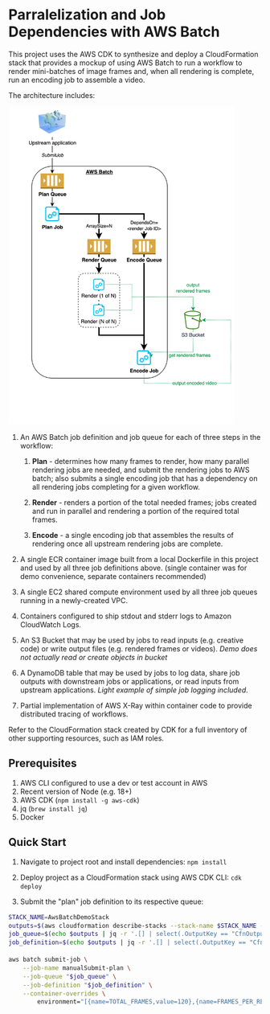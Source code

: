 # Parralelization and Job Dependencies with AWS Batch

This project uses the AWS CDK to synthesize and deploy a CloudFormation stack that provides a mockup of using AWS Batch to run a workflow to render mini-batches of image frames and, when all rendering is complete, run an encoding job to assemble a video. 

The architecture includes: 

<img src="docs/diagram.png" width="450px"/>

1. An AWS Batch job definition and job queue for each of three steps in the workflow: 

    1. **Plan** - determines how many frames to render, how many parallel rendering jobs are needed, and submit the rendering jobs to AWS batch; also submits a single encoding job that has a dependency on all rendering jobs completing for a given workflow. 

    2. **Render** - renders a portion of the total needed frames; jobs created and run in parallel and rendering a portion of the required total frames. 

    3. **Encode** - a single encoding job that assembles the results of rendering once all upstream rendering jobs are complete. 

2. A single ECR container image built from a local Dockerfile in this project and used by all three job definitions above. (single container was for demo convenience, separate containers recommended)

3. A single EC2 shared compute environment used by all three job queues running in a newly-created VPC. 

4. Containers configured to ship stdout and stderr logs to Amazon CloudWatch Logs. 

5. An S3 Bucket that may be used by jobs to read inputs (e.g. creative code) or write output files (e.g. rendered frames or videos). _Demo does not actually read or create objects in bucket_

6. A DynamoDB table that may be used by jobs to log data, share job outputs with downstream jobs or applications, or read inputs from upstream applications. _Light example of simple job logging included_.

7. Partial implementation of AWS X-Ray within container code to provide distributed tracing of workflows.

Refer to the CloudFormation stack created by CDK for a full inventory of other supporting resources, such as IAM roles. 

## Prerequisites

1. AWS CLI configured to use a dev or test account in AWS
2. Recent version of Node (e.g. 18+)
3. AWS CDK (`npm install -g aws-cdk`)
4. jq (`brew install jq`)
5. Docker

## Quick Start

1. Navigate to project root and install dependencies: `npm install`

2. Deploy project as a CloudFormation stack using AWS CDK CLI: `cdk deploy`

3. Submit the "plan" job definition to its respective queue:

```sh
STACK_NAME=AwsBatchDemoStack
outputs=$(aws cloudformation describe-stacks --stack-name $STACK_NAME --query 'Stacks[].Outputs[]' --output json)
job_queue=$(echo $outputs | jq -r '.[] | select(.OutputKey == "CfnOutputPlanJobQueue") | .OutputValue')
job_definition=$(echo $outputs | jq -r '.[] | select(.OutputKey == "CfnOutputPlanJobDefinition") | .OutputValue')

aws batch submit-job \
    --job-name manualSubmit-plan \
    --job-queue "$job_queue" \
    --job-definition "$job_definition" \
    --container-overrides \
        environment="[{name=TOTAL_FRAMES,value=120},{name=FRAMES_PER_RENDER_JOB,value=30}]"
```
